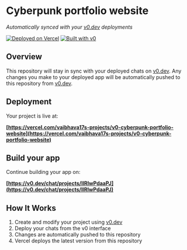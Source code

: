 # Cyberpunk portfolio website

*Automatically synced with your [v0.dev](https://v0.dev) deployments*

[![Deployed on Vercel](https://img.shields.io/badge/Deployed%20on-Vercel-black?style=for-the-badge&logo=vercel)](https://vercel.com/vaibhava17s-projects/v0-cyberpunk-portfolio-website)
[![Built with v0](https://img.shields.io/badge/Built%20with-v0.dev-black?style=for-the-badge)](https://v0.dev/chat/projects/IIRlwPdaaPJ)

## Overview

This repository will stay in sync with your deployed chats on [v0.dev](https://v0.dev).
Any changes you make to your deployed app will be automatically pushed to this repository from [v0.dev](https://v0.dev).

## Deployment

Your project is live at:

**[https://vercel.com/vaibhava17s-projects/v0-cyberpunk-portfolio-website](https://vercel.com/vaibhava17s-projects/v0-cyberpunk-portfolio-website)**

## Build your app

Continue building your app on:

**[https://v0.dev/chat/projects/IIRlwPdaaPJ](https://v0.dev/chat/projects/IIRlwPdaaPJ)**

## How It Works

1. Create and modify your project using [v0.dev](https://v0.dev)
2. Deploy your chats from the v0 interface
3. Changes are automatically pushed to this repository
4. Vercel deploys the latest version from this repository
